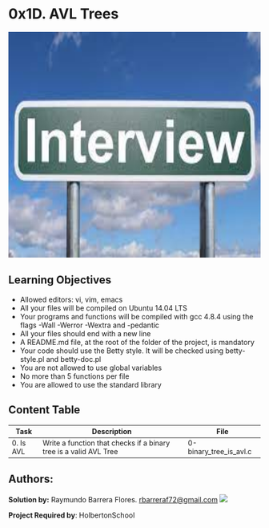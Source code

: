 # 0x1D. AVL Trees #

<img src="https://github.com/RayBar72/holbertonschool-interview/blob/master/image.jfif" width="1000" height="450">

## Learning Objectives ##

- Allowed editors: vi, vim, emacs
- All your files will be compiled on Ubuntu 14.04 LTS
- Your programs and functions will be compiled with gcc 4.8.4 using the flags -Wall -Werror -Wextra and -pedantic
- All your files should end with a new line
- A README.md file, at the root of the folder of the project, is mandatory
- Your code should use the Betty style. It will be checked using betty-style.pl and betty-doc.pl
- You are not allowed to use global variables
- No more than 5 functions per file
- You are allowed to use the standard library

## Content Table ##

| Task | Description | File |
| ----------- | ----------- | ----------- |
| 0. Is AVL | Write a function that checks if a binary tree is a valid AVL Tree | 0-binary_tree_is_avl.c |

## Authors: ##

**Solution by:** Raymundo Barrera Flores. [rbarreraf72@gmail.com](rbarreraf72@gmail.com)
[<img src="https://img.shields.io/badge/linkedin-%230077B5.svg?&style=for-the-badge&logo=linkedin&logoColor=white"/>](https://www.linkedin.com/in/raymundo-barrera-flores-a13022222/)


**Project Required by**: HolbertonSchool
